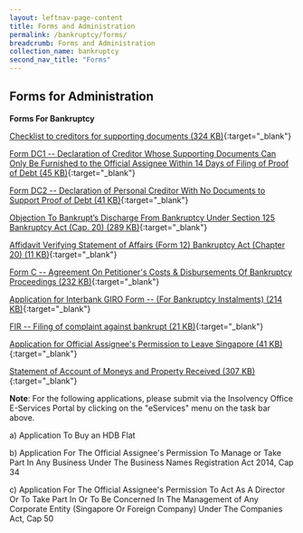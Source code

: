 ```yaml
---
layout: leftnav-page-content
title: Forms and Administration
permalink: /bankruptcy/forms/
breadcrumb: Forms and Administration
collection_name: bankruptcy
second_nav_title: "Forms"
---
```


Forms for Administration
---

**Forms For Bankruptcy**

[Checklist to creditors for supporting documents (324 KB)](/files/ChecklisttoCreditorsforSupportingDocuments_revisedversion20062018.pdf/){:target="_blank"}

[Form DC1 -- Declaration of Creditor Whose Supporting Documents Can Only Be Furnished to the Official Assignee Within 14 Days of Filing of Proof of Debt (45 KB)](/files/FormDC1DRS.pdf/){:target="_blank"}

[Form DC2 -- Declaration of Personal Creditor With No Documents to Support Proof of Debt (41 KB)](/files/FormDC2DRS.pdf/){:target="_blank"}

[Objection To Bankrupt’s Discharge From Bankruptcy Under Section 125 Bankruptcy Act (Cap. 20) (289 KB)](/files/S125objectiontodischarge.pdf/){:target="_blank"}

[Affidavit Verifying Statement of Affairs (Form 12) Bankruptcy Act (Chapter 20) (11 KB)](/files/Form12AffidavitVerifyingStatementofAffairs.pdf/){:target="_blank"}

[Form C -- Agreement On Petitioner's Costs & Disbursements Of Bankruptcy Proceedings (232 KB)](/files/FormC_CAA25Jul17.pdf/){:target="_blank"}

[Application for Interbank GIRO Form -- (For Bankruptcy Instalments) (214 KB)](/files/DirectDebitApplicationFormApr2018.pdf/){:target="_blank"}

[FIR -- Filing of complaint against bankrupt (21 KB)](/files/FIRSTINFORMATIONREPORT.docx/){:target="_blank"}

[Application for Official Assignee's Permission to Leave Singapore (41 KB)](/files/ApplicationforOfficialAssigneePermissiontoLeaveSingapore.pdf/){:target="_blank"}

[Statement of Account of Moneys and Property Received (307 KB)](/files/StatementofAccountofMoneysandPropertyReceived.pdf/){:target="_blank"}<br>

**Note**: For the following applications, please submit via the Insolvency Office E-Services Portal by clicking on the "eServices" menu on the task bar above.

a) Application To Buy an HDB Flat

b) Application For The Official Assignee's Permission To Manage or Take Part In Any Business Under The Business Names Registration Act 2014, Cap 34

c) Application For The Official Assignee's Permission To Act As A Director Or To Take Part In Or To Be Concerned In The Management of Any Corporate Entity (Singapore Or Foreign Company) Under The Companies Act, Cap 50 
